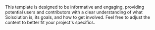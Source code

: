 
This template is designed to be informative and engaging, providing potential users and contributors with a clear understanding of what Solsolution is, its goals, and how to get involved. Feel free to adjust the content to better fit your project's specifics.
